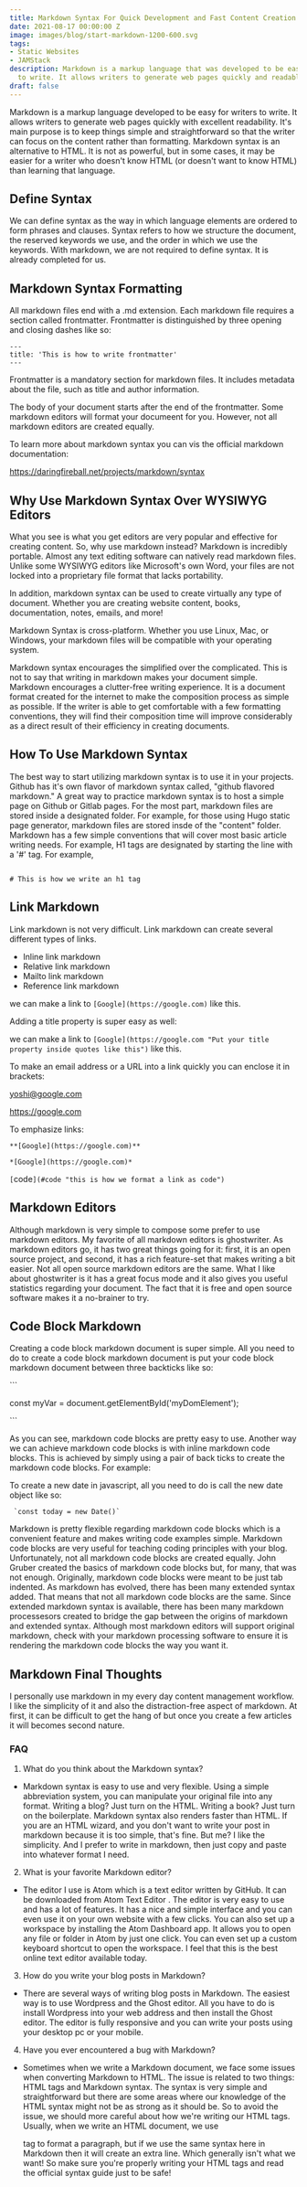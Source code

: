 ```yaml
---
title: Markdown Syntax For Quick Development and Fast Content Creation
date: 2021-08-17 00:00:00 Z
image: images/blog/start-markdown-1200-600.svg
tags:
- Static Websites
- JAMStack
description: Markdown is a markup language that was developed to be easy for writers
  to write. It allows writers to generate web pages quickly and readably.
draft: false
---
```


Markdown is a markup language developed to be easy for writers to write. It allows writers to generate web pages quickly with excellent readability.  It's main purpose is to keep things simple and straightforward so that the writer can focus on the content rather than formatting. Markdown syntax is an alternative to HTML.   It is not as powerful, but in some cases, it may be easier for a writer who doesn't know HTML (or doesn't want to know HTML) than learning that language.

## Define Syntax

We can define syntax as the way in which language elements are ordered to form phrases and clauses.  Syntax refers to how we structure the document, the reserved keywords we use, and the order in which we use the keywords.  With markdown, we are not required to define syntax.  It is already completed for us. 

## Markdown Syntax Formatting

All markdown files end with a .md extension.  Each markdown file requires a section called frontmatter.  Frontmatter is distinguished by three opening and closing dashes like so:
```
---
title: 'This is how to write frontmatter'
---
```

Frontmatter is a mandatory section for markdown files. It includes metadata about the file, such as title and author information. 

The body of your document starts after the end of the frontmatter.  Some markdown editors will format your documeent for you.  However, not all markdown editors are created equally. 

To learn more about markdown syntax you can vis the official markdown documentation:

<https://daringfireball.net/projects/markdown/syntax>



## Why Use Markdown Syntax Over WYSIWYG Editors

What you see is what you get editors are very popular and effective for creating content.  So, why use markdown instead?  Markdown is incredibly portable.  Almost any text editing software can natively read markdown files.  Unlike some WYSIWYG editors like Microsoft's own Word, your files are not locked into a proprietary file format that lacks portability.

In addition, markdown syntax can be used to create virtually any type of document.   Whether you are creating website content, books, documentation, notes, emails, and more!   

Markdown Syntax is cross-platform.  Whether you use Linux, Mac, or Windows, your markdown files will be compatible with your operating system. 

Markdown syntax encourages the simplified over the complicated.  This is not to say that writing in markdown makes your document simple.  Markdown encourages a clutter-free writing experience.  It is a document format created for the internet to make the composition process as simple as possible.  If the writer is able to get comfortable with a few formatting conventions, they will find their composition time will improve considerably as a direct result of their efficiency in creating documents. 

## How To Use Markdown Syntax

The best way to start utilizing markdown syntax is to  use it in your projects.  Github has it's own flavor of markdown syntax called, "github flavored markdown."  A great way to practice markdown syntax is to host a simple page on Github or Gitlab pages. For the most part, markdown files are stored inside a designated folder.  For example, for those using Hugo static page generator, markdown files are stored insde of the "content" folder.  Markdown has a few simple conventions that will cover most basic article writing needs.  For example, H1 tags are designated by starting the line with a '#' tag.  For example,

```

# This is how we write an h1 tag

```

## Link Markdown

Link markdown is not very difficult.  Link markdown can create several different types of links. 

- Inline link markdown
- Relative link markdown
- Mailto link markdown
- Reference link markdown

we can make a link to `[Google](https://google.com)` like this.

Adding a title property is super easy as well:

we can make a link to `[Google](https://google.com "Put your title property inside quotes like this")` like this. 

To make an email address or a URL into a link quickly you can enclose it in brackets:

<yoshi@google.com>

<https://google.com>



To emphasize links:

`**[Google](https://google.com)**`

`*[Google](https://google.com)*`

`[`code`](#code "this is how we format a link as code")`



## Markdown Editors

Although markdown is very simple to compose some prefer to use markdown editors.  My favorite of all markdown editors is ghostwriter.  As markdown editors go, it has two great things going for it: first, it is an open source project, and second, it has a rich feature-set that makes writing a bit easier. Not all open source markdown editors are the same.  What I like about ghostwriter is it has a great focus mode and it also gives you useful statistics regarding your document.  The fact that it is free and open source software makes it a no-brainer to try. 

## Code Block Markdown

Creating a code block markdown document is super simple.  All you need to do to create a code block markdown document is put your code block markdown document between three backticks like so:

\`\`\` 

const myVar = document.getElementById('myDomElement');  

\`\`\` 



As you can see, markdown code blocks are pretty easy to use.  Another way we can achieve markdown code blocks is with inline markdown code blocks.  This is achieved by simply using a pair of back ticks to create the markdown code blocks.  For example:

To create a new date in javascript, all you need to do is call the new date object like so:
```
 `const today = new Date()`
```
Markdown is pretty flexible regarding markdown code blocks which is a convenient feature and makes writing code examples simple.  Markdown code blocks are very useful for teaching coding principles with your blog. Unfortunately, not all markdown code blocks are created equally.  John Gruber created the basics of markdown code blocks but, for many, that was not enough.  Originally, markdown code blocks were meant to be just tab indented.  As markdown has evolved, there has been many extended syntax added.  That means that not all markdown code blocks are the same.  Since extended markdown syntax is available, there has been many markdown processesors created to bridge the gap between the origins of markdown and extended syntax. Although most markdown editors will support original markdown, check with your markdown processing software to ensure it is rendering the markdown  code blocks the way you want it.  

## Markdown Final Thoughts

I personally use markdown in my every day content management workflow.  I like the simplicity of it and also the distraction-free aspect of markdown.  At first, it can be difficult to get the hang of but once you create a few articles it will becomes second nature.



### FAQ

1. What do you think about the Markdown syntax?
 - Markdown syntax is easy to use and very flexible. Using a simple abbreviation system, you can manipulate your original file into any format. Writing a blog? Just turn on the HTML. Writing a book? Just turn on the boilerplate. Markdown syntax also renders faster than HTML. If you are an HTML wizard, and you don't want to write your post in markdown because it is too simple, that's fine. But me? I like the simplicity. And I prefer to write in markdown, then just copy and paste into whatever format I need.
2. What is your favorite Markdown editor?
 - The editor I use is Atom which is a text editor written by GitHub. It can be downloaded from Atom Text Editor . The editor is very easy to use and has a lot of features. It has a nice and simple interface and you can even use it on your own website with a few clicks. You can also set up a workspace by installing the Atom Dashboard app. It allows you to open any file or folder in Atom by just one click. You can even set up a custom keyboard shortcut to open the workspace. I feel that this is the best online text editor available today.
3. How do you write your blog posts in Markdown?
 - There are several ways of writing blog posts in Markdown. The easiest way is to use Wordpress and the Ghost editor. All you have to do is install Wordpress into your web address and then install the Ghost editor. The editor is fully responsive and you can write your posts using your desktop pc or your mobile.
4. Have you ever encountered a bug with Markdown?
 - Sometimes when we write a Markdown document, we face some issues when converting Markdown to HTML. The issue is related to two things: HTML tags and Markdown syntax. The syntax is very simple and straightforward but there are some areas where our knowledge of the HTML syntax might not be as strong as it should be. So to avoid the issue, we should more careful about how we're writing our HTML tags. Usually, when we write an HTML document, we use <p> tag to format a paragraph, but if we use the same syntax here in Markdown then it will create an extra line. Which generally isn't what we want!  So make sure you're properly writing your HTML tags and read the official syntax guide just to be safe!



















